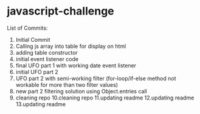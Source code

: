 # javascript-challenge
List of Commits:
1. Initial Commit
2. Calling js array into table for display on html
3. adding table constructor
4. initial event listener code
5. final UFO part 1 with working date event listener
6. initial UFO part 2
7. UFO part 2 with semi-working filter (for-loop/if-else method not workable for more than two filter values)
8. new part 2 filtering solution using Object.entries call
9. cleaning repo
10.cleaning repo
11.updating readme
12.updating readme
13.updating readme
